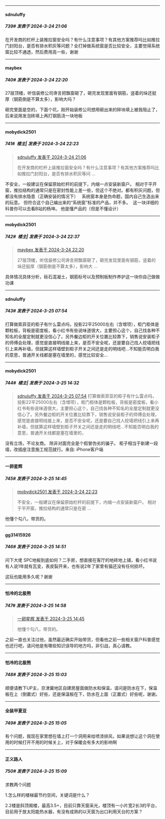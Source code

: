 ﻿
*****

####  sdnuluffy  
##### 739#       发表于 2024-3-24 21:06

在开发商的栏杆上装推拉窗安全吗？有什么注意事项？有其他方案推荐吗比如推拉门封阳台，是否有排水积灰等问题？全打掉做系统窗是否比较安全，主要觉得系统窗比较不通透，然后费用高一些，谢谢


*****

####  maybex  
##### 740#       发表于 2024-3-24 22:20

27层顶楼，听信装修公司谗言把飘窗砸了，砸完发现里面有钢筋，竖着的垛还挺厚（钢筋倒是不算太多），影响大吗？

砸完里面是空的，下面个坑，刚开始装修公司想用砸出来的碎块填上被我阻止了，后来说用发泡砖填上再打钢筋浇一块地板


*****

####  mobydick2501  
##### 741#         楼主| 发表于 2024-3-24 22:23

<blockquote><a href="httphttps://bbs.saraba1st.com/2b/forum.php?mod=redirect&amp;goto=findpost&amp;pid=64362702&amp;ptid=2068906" target="_blank">sdnuluffy 发表于 2024-3-24 21:06</a>

在开发商的栏杆上装推拉窗安全吗？有什么注意事项？有其他方案推荐吗比如推拉门封阳台，是否有排水积灰等问 ...</blockquote>
不安全，一般建议在保留原始栏杆的前提下，内缩一点安装新窗户。 相对于平开窗，推拉结构的通常只是在密封性能上差一些，但这个不绝对。都有积灰问题，但都没有排水隐患（正确安装的情况下）   系统窗本身是伪命题，国内自己生造出来的玩意。 但符合这个自己编出来的“系统窗”标准的产品，并不多。  这一块详细的科普你可以去看B站的杨坤。 他是懂产品的（但是不懂设计） 


*****

####  mobydick2501  
##### 742#         楼主| 发表于 2024-3-24 22:37

<blockquote><a href="httphttps://bbs.saraba1st.com/2b/forum.php?mod=redirect&amp;goto=findpost&amp;pid=64363576&amp;ptid=2068906" target="_blank">maybex 发表于 2024-3-24 22:20</a>

27层顶楼，听信装修公司谗言把飘窗砸了，砸完发现里面有钢筋，竖着的垛还挺厚（钢筋倒是不算太多），影响大 ...</blockquote>
具体情况具体分析，砾石混凝土，钢筋标号以及预制板制作养护这一块你自己做做功课 


*****

####  sdnuluffy  
##### 743#       发表于 2024-3-25 07:54

打算做索菲亚的柜子有什么雷点吗，投影22平25000左右（含增项），柜门柜体是颗粒板，背板是密度板，看小红书有些说味道很大，主要担心这个，自己找各种不知名的全屋定制就更没信心了。另外餐边柜的开关位置比较靠下，销售说安装柜子的师傅会处理，感觉是直接明线接上来，是否不安全呢，还是要自己找人挖墙把线引上来再补墙，但就算这样墙壁到柜子开关之间还是走的明线吧…不知能否明白我的意思，普通开关线都是塞在墙里的，感觉比较安全…


*****

####  mobydick2501  
##### 744#         楼主| 发表于 2024-3-25 14:32

<blockquote><a href="httphttps://bbs.saraba1st.com/2b/forum.php?mod=redirect&amp;goto=findpost&amp;pid=64365705&amp;ptid=2068906" target="_blank"> sdnuluffy 发表于 2024-3-25 07:54</a> 打算做索菲亚的柜子有什么雷点吗，投影22平25000左右（含增项），柜门柜体是颗粒板，背板是密度板，看小红书有些说味道很大，主要担心这个，自己找各种不知名的全屋定制就更没信心了。另外餐边柜的开关位置比较靠下，销售说安装柜子的师傅会处理，感觉是直接明线接上来，是否不安全呢，还是要自己找人挖墙把线引上来再补墙，但就算这样墙壁到柜子开关之间还是走的明线吧…不知能否明白我的意思，普通开关线都是塞在墙里的， </blockquote>
没有立场，不论友商。 除非对面完全是个假冒伪劣的骗子。 柜子相当于新建一段墙，改插座注意施工规范就行。来自: iPhone客户端


*****

####  一卵星辉  
##### 745#       发表于 2024-3-25 14:45

<blockquote><a href="httphttps://bbs.saraba1st.com/2b/forum.php?mod=redirect&amp;goto=findpost&amp;pid=64363599&amp;ptid=2068906" target="_blank">mobydick2501 发表于 2024-3-24 22:23</a>

不安全，一般建议在保留原始栏杆的前提下，内缩一点安装新窗户。 相对于平开窗，推拉结构的通常只是在密 ...</blockquote>
他懂个勾八，带货的。


*****

####  gg31415926  
##### 746#       发表于 2024-3-25 14:51

问下大佬 SPC地板到底如何？二手房，想直接在客厅的地砖地上铺，看小红书说有人说1年就有瓦变，表皮裂开来，也有说2年了家里有猫还没有任何损坏。

这玩也能用多久呢？谢谢


*****

####  怕冷的北极熊  
##### 747#       发表于 2024-3-25 14:58

<blockquote><a href="httphttps://bbs.saraba1st.com/2b/forum.php?mod=redirect&amp;goto=findpost&amp;pid=64370424&amp;ptid=2068906" target="_blank">一卵星辉 发表于 2024-3-25 14:45</a>

他懂个勾八，带货的。</blockquote>
之前一直也关注过他，虽然最近确实开始带货，但看他之前一些相关窗户科普感觉也还行吧，请问他是有哪些知识误导的地方吗，非引战，真心请教。


*****

####  怕冷的北极熊  
##### 748#       发表于 2024-3-25 15:03

顺便请教下UP主，京津冀地区自建房屋面做防水和保温，请问是防水在下，保温板在上（倒置式）好些，还是保温板在下，防水在上面（正置式）好些呢，谢谢。

*****

####  全装甲夏亚  
##### 749#       发表于 2024-3-25 15:05

有个问题，我现在家里想在墙上打一个洞用来给喷漆排风，如果说想让这个洞在使用的时候打开不用的时候关上，对于保暖会有多大的影响啊


*****

####  正义路人  
##### 750#       发表于 2024-3-25 15:09

求教两个问题

1.怎么样的楼梯最节约空间，关键词是什么？

2.2楼是斜顶阁楼，最高3.5+，目前只靠天窗采光，楼顶有一小片宽2长3的平台，目前用于放太阳能热水器，有没有成熟的以天窗为出口利用天台的方案？

